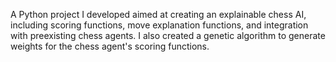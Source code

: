 A Python project I developed aimed at creating an explainable chess AI, including scoring functions, move explanation functions, and integration with preexisting chess agents. I also created a genetic algorithm to generate weights for the chess agent's scoring functions.

